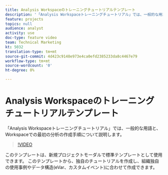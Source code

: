 ```yaml
---
title: Analysis Workspaceのトレーニングチュートリアルテンプレート
description: '「Analysis Workspaceトレーニングチュートリアル」では、一般的な用語と、Workspaceでの最初の分析の作成手順について説明します。 '
feature: projects
topics: null
audience: analyst
activity: use
doc-type: feature video
team: Technical Marketing
kt: 5032
translation-type: tm+mt
source-git-commit: 4d423c9148e973e4ca0efd2385233da8c4467e79
workflow-type: tm+mt
source-wordcount: '0'
ht-degree: 0%

---
```



# Analysis Workspaceのトレーニングチュートリアルテンプレート

「Analysis Workspaceトレーニングチュートリアル」では、一般的な用語と、Workspaceでの最初の分析の作成手順について説明します。

>[!VIDEO](https://video.tv.adobe.com/v/33773/?quality=12)

このテンプレートは、新規プロジェクトモーダルで標準テンプレートとして使用できます。 このテンプレートから、独自のチュートリアルを作成し、組織独自の使用事例やデータ構造(eVar、カスタムイベント)に合わせて作成できます。
